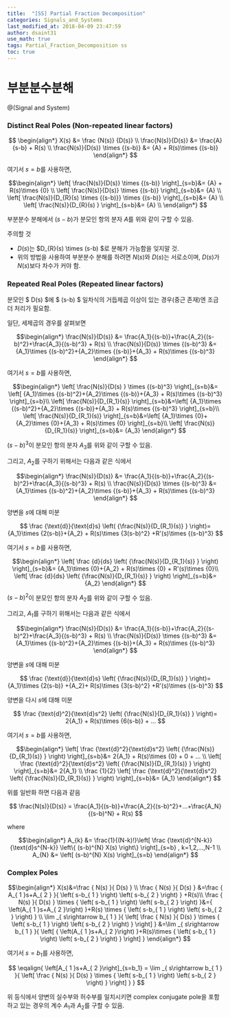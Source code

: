 ```yaml
---
title:  "[SS] Partial Fraction Decomposition"
categories: Signals_and_Systems
last_modified_at: 2018-04-09 23:47:59
author: dsaint31
use_math: true
tags: Partial_Fraction_Decomposition ss
toc: true
---
```

# 부분분수분해
@(Signal and System)

### Distinct Real Poles (Non-repeated linear factors)

$$ \begin{align*}
X(s) &= \frac {N(s)} {D(s)} \\ \frac{N(s)}{D(s)} &= \frac{A}{s-b} + R(s) \\ \frac{N(s)}{D(s)} \times {(s-b)} &= {A} + R(s)\times {(s-b)} 
\end{align*} $$ 

여기서 $s=b$를 사용하면, 

$$\begin{align*}
 \left[ \frac{N(s)}{D(s)} \times {(s-b)} \right]_{s=b}&= {A} + R(s)\times {0} \\ \left[ \frac{N(s)}{D(s)} \times {(s-b)} \right]_{s=b}&= {A} \\ \left[ \frac{N(s)}{D_{R}(s) \times {(s-b)}} \times {(s-b)} \right]_{s=b}&= {A} \\ \left[ \frac{N(s)}{D_{R}(s) } \right]_{s=b}&= {A} \\ 
\end{align*} $$ 

부분분수 분해에서 $(s-b)$가 분모인 항의 분자 $A$를 위와 같이 구할 수 있음.

주의할 것
* $D(s)$는 $D_{R}(s) \times (s-b) $로 분해가 가능함을 잊지말 것.
* 위의 방법을 사용하여 부분분수 분해를 하려면 $N(s)$와 $D(s)$는 서로소이며, $D(s)$가 $N(s)$보다 차수가 커야 함.


### Repeated Real Poles (Repeated linear factors)

분모인 $ D(s) $에 $ (s-b) $ 일차식의 거듭제곱 이상이 있는 경우(중근 존재)엔 조금 더 처리가 필요함.

일단, 세제곱의 경우를 살펴보면

$$\begin{align*} 
\frac{N(s)}{D(s)} &= \frac{A_1}{(s-b)}+\frac{A_2}{(s-b)^2}+\frac{A_3}{(s-b)^3} + R(s) \\ \frac{N(s)}{D(s)} \times {(s-b)^3} &= {A_1}\times {(s-b)^2}+{A_2}\times {(s-b)}+{A_3} + R(s)\times {(s-b)^3} 
\end{align*} $$ 

여기서 $s=b$를 사용하면,

$$\begin{align*}
\left[ \frac{N(s)}{D(s) } \times {(s-b)^3} \right]_{s=b}&= \left[ {A_1}\times {(s-b)^2}+{A_2}\times {(s-b)}+{A_3} + R(s)\times {(s-b)^3} \right]_{s=b}\\ 
\left[ \frac{N(s)}{D_{R_1}(s)} \right]_{s=b}&=\left[ {A_1}\times {(s-b)^2}+{A_2}\times {(s-b)}+{A_3} + R(s)\times {(s-b)^3} \right]_{s=b}\\ 
\left[ \frac{N(s)}{D_{R_1}(s)} \right]_{s=b}&=\left[ {A_1}\times {0}+{A_2}\times {0}+{A_3} + R(s)\times {0} \right]_{s=b}\\ \left[ \frac{N(s)}{D_{R_1}(s)} \right]_{s=b}&= {A_3}
\end{align*} $$ 

$(s-b)^3$이 분모인 항의 분자 $A_3$를 위와 같이 구할 수 있음.

그리고, $A_2$를 구하기 위해서는 다음과 같은 식에서

$$\begin{align*}
\frac{N(s)}{D(s)} &= \frac{A_1}{(s-b)}+\frac{A_2}{(s-b)^2}+\frac{A_3}{(s-b)^3} + R(s) \\ 
\frac{N(s)}{D(s)} \times {(s-b)^3} &= {A_1}\times {(s-b)^2}+{A_2}\times {(s-b)}+{A_3} + R(s)\times {(s-b)^3}  
\end{align*} $$ 

양변을 $s$에 대해 미분

$$ \frac {\text{d}}{\text{d}s} \left( {\frac{N(s)}{D_{R_1}(s)} } \right)= {A_1}\times {2(s-b)}+{A_2} + R(s)\times {3(s-b)^2} +R'(s)\times {(s-b)^3} $$

여기서 $s=b$를 사용하면,

$$\begin{align*}
\left[ \frac {d}{ds} \left( {\frac{N(s)}{D_{R_1}(s)} } \right) \right]_{s=b}&= {A_1}\times {0}+{A_2} + R(s)\times {0} + R'(s)\times {0}\\ 
\left[ \frac {d}{ds} \left( {\frac{N(s)}{D_{R_1}(s)} } \right) \right]_{s=b}&= {A_2} 
\end{align*} $$ 

$(s-b)^2$이 분모인 항의 분자 $A_2$를 위와 같이 구할 수 있음.

그리고, $A_1$를 구하기 위해서는 다음과 같은 식에서

$$\begin{align*} 
\frac{N(s)}{D(s)} &= \frac{A_1}{(s-b)}+\frac{A_2}{(s-b)^2}+\frac{A_3}{(s-b)^3} + R(s) \\ 
\frac{N(s)}{D(s)} \times {(s-b)^3} &= {A_1}\times {(s-b)^2}+{A_2}\times {(s-b)}+{A_3} + R(s)\times {(s-b)^3} 
\end{align*} $$ 

양변을 $s$에 대해 미분

$$ \frac {\text{d}}{\text{d}s} \left( {\frac{N(s)}{D_{R_1}(s)} } \right)= {A_1}\times {2(s-b)} +{A_2}+ R(s)\times {3(s-b)^2} +R'(s)\times {(s-b)^3} $$

양변을 다시 $s$에 대해 미분

$$ \frac {\text{d}^2}{\text{d}s^2} \left( {\frac{N(s)}{D_{R_1}(s)} } \right)= 2{A_1} + R(s)\times {6(s-b)} + ... $$

여기서 $s=b$를 사용하면,

$$\begin{align*} 
\left[ \frac {\text{d}^2}{\text{d}s^2} \left( {\frac{N(s)}{D_{R_1}(s)} } \right) \right]_{s=b}&= 2{A_1} + R(s)\times {0} + 0 + ... \\ 
\left[ \frac {\text{d}^2}{\text{d}s^2} \left( {\frac{N(s)}{D_{R_1}(s)} } \right) \right]_{s=b}&= 2{A_1} \\ 
\frac {1}{2} \left[ \frac {\text{d}^2}{\text{d}s^2} \left( {\frac{N(s)}{D_{R_1}(s)} } \right) \right]_{s=b}&= {A_1} 
\end{align*} $$ 

위를 일반화 하면 다음과 같음

$$ 
\frac{N(s)}{D(s)} = \frac{A_1}{(s-b)}+\frac{A_2}{(s-b)^2}+...+\frac{A_N}{(s-b)^N} + R(s) 
$$      

where 

$$\begin{align*} 
A_{k} &= \frac{1}{(N-k)!}\left[ \frac {\text{d}^{N-k}}{\text{d}s^{N-k}} \left\{ (s-b)^{N} X(s) \right\} \right]_{s=b} , k=1,2,...,N-1 \\ A_{N} &= \left[ (s-b)^{N} X(s) \right]_{s=b} 
\end{align*} $$ 

### Complex Poles
$$\begin{align*} 
X(s)&=\frac { N(s) }{ D(s) } \\ \frac { N(s) }{ D(s) } &=\frac { A_{ 1 }s+A_{ 2 } }{ \left( s-b_{ 1 } \right) \left( s-b_{ 2 } \right) } +R(s)\\ \frac { N(s) }{ D(s) } \times { \left( s-b_{ 1 } \right) \left( s-b_{ 2 } \right) }&={ \left(A_{ 1 }s+A_{ 2 }\right) }+R(s) \times { \left( s-b_{ 1 } \right) \left( s-b_{ 2 } \right) } \\ \lim _{ s\rightarrow b_{ 1 } }{ \left[ \frac { N(s) }{ D(s) } \times { \left( s-b_{ 1 } \right) \left( s-b_{ 2 } \right) } \right] } &=\lim _{ s\rightarrow b_{ 1 } }{ \left[ { \left(A_{ 1 }s+A_{ 2 }\right) }+R(s)\times { \left( s-b_{ 1 } \right) \left( s-b_{ 2 } \right) } \right] } 
\end{align*} $$ 

여기서 $s=b_1$를 사용하면, 

$$ \eqalign{ \left[A_{ 1 }s+A_{ 2 }\right]_{s=b_1} = \lim _{ s\rightarrow b_{ 1 } }{ \left[ \frac { N(s) }{ D(s) } \times { \left( s-b_{ 1 } \right) \left( s-b_{ 2 } \right) } \right] } } $$

위 등식에서 양변의 실수부와 허수부를 일치시키면 complex conjugate pole을 포함하고 있는 경우의 계수 $A_1$과 $A_2$를 구할 수 있음.



